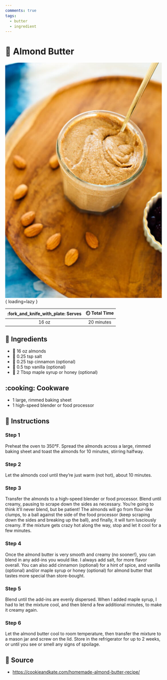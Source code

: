 ```yaml
---
comments: true
tags:
  - butter
  - ingredient
---
```

# :butter: Almond Butter

![Almond Butter][1]{ loading=lazy }

| :fork_and_knife_with_plate: Serves | :timer_clock: Total Time |
|:----------------------------------:|:-----------------------: |
| 16 oz | 20 minutes |

## :salt: Ingredients

- :chestnut: 16 oz almonds
- :salt: 0.25 tsp salt
- :custard: 0.25 tsp cinnamon (optional)
- :icecream: 0.5 tsp vanilla (optional)
- :maple_leaf: 2 Tbsp maple syrup or honey (optional)

## :cooking: Cookware

- 1 large, rimmed baking sheet
- 1 high-speed blender or food processor

## :pencil: Instructions

### Step 1

Preheat the oven to 350°F. Spread the almonds across a large, rimmed baking sheet and toast the almonds for 10 minutes,
stirring halfway.

### Step 2

Let the almonds cool until they’re just warm (not hot), about 10 minutes.

### Step 3

Transfer the almonds to a high-speed blender or food processor. Blend until creamy, pausing to scrape down the sides as
necessary. You’re going to think it’ll never blend, but be patient! The almonds will go from flour-like clumps, to a
ball against the side of the food processor (keep scraping down the sides and breaking up the ball), and finally, it
will turn lusciously creamy. If the mixture gets crazy hot along the way, stop and let it cool for a few minutes.

### Step 4

Once the almond butter is very smooth and creamy (no sooner!), you can blend in any add-ins you would like. I always add
salt, for more flavor overall. You can also add cinnamon (optional) for a hint of spice, and vanilla (optional) and/or
maple syrup or honey (optional) for almond butter that tastes more special than store-bought.

### Step 5

Blend until the add-ins are evenly dispersed. When I added maple syrup, I had to let the mixture cool, and then blend a
few additional minutes, to make it creamy again.

### Step 6

Let the almond butter cool to room temperature, then transfer the mixture to a mason jar and screw on the lid. Store in
the refrigerator for up to 2 weeks, or until you see or smell any signs of spoilage.

## :link: Source

- <https://cookieandkate.com/homemade-almond-butter-recipe/>

[1]: <../../assets/images/almond-butter.jpg>
